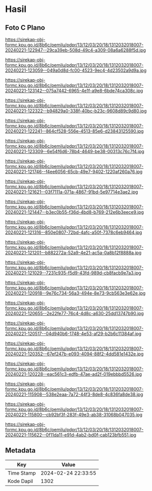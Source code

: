 # Hasil

## Foto C Plano

https://sirekap-obj-formc.kpu.go.id/8b6c/pemilu/pdpr/13/12/03/20/18/1312032018007-20240221-122947--29ca39eb-508d-49c4-a309-08a6a6288f5d.jpg

https://sirekap-obj-formc.kpu.go.id/8b6c/pemilu/pdpr/13/12/03/20/18/1312032018007-20240221-123059--049a0d8d-fc00-4523-9ec4-4d23502a9d9a.jpg

https://sirekap-obj-formc.kpu.go.id/8b6c/pemilu/pdpr/13/12/03/20/18/1312032018007-20240221-123142--075a7442-6965-4e1f-a9e8-6bde74ca308c.jpg

https://sirekap-obj-formc.kpu.go.id/8b6c/pemilu/pdpr/13/12/03/20/18/1312032018007-20240221-122322--b94829a0-338f-40bc-b23c-9608d89c9d80.jpg

https://sirekap-obj-formc.kpu.go.id/8b6c/pemilu/pdpr/13/12/03/20/18/1312032018007-20240221-122241--864cf528-556e-4513-85e6-d23843125590.jpg

https://sirekap-obj-formc.kpu.go.id/8b6c/pemilu/pdpr/13/12/03/20/18/1312032018007-20240221-123309--6e54f6d6-78b4-4649-be38-00313c76c7f4.jpg

https://sirekap-obj-formc.kpu.go.id/8b6c/pemilu/pdpr/13/12/03/20/18/1312032018007-20240221-121746--f4ee6056-65cb-49e7-9402-1220af260a76.jpg

https://sirekap-obj-formc.kpu.go.id/8b6c/pemilu/pdpr/13/12/03/20/18/1312032018007-20240221-121621--03f7111a-071a-4867-91bd-5e97714e3ae2.jpg

https://sirekap-obj-formc.kpu.go.id/8b6c/pemilu/pdpr/13/12/03/20/18/1312032018007-20240221-121447--b3ec0b55-f36d-4bd8-b769-212e6b3eece9.jpg

https://sirekap-obj-formc.kpu.go.id/8b6c/pemilu/pdpr/13/12/03/20/18/1312032018007-20240221-121316--850e0807-72bd-4afc-a50f-7378c6eb9464.jpg

https://sirekap-obj-formc.kpu.go.id/8b6c/pemilu/pdpr/13/12/03/20/18/1312032018007-20240221-121201--b882272a-52a9-4e21-ac5a-0a8b12f8888a.jpg

https://sirekap-obj-formc.kpu.go.id/8b6c/pemilu/pdpr/13/12/03/20/18/1312032018007-20240221-121029--7231c935-f5d9-43fd-989d-cb8facb9e7a3.jpg

https://sirekap-obj-formc.kpu.go.id/8b6c/pemilu/pdpr/13/12/03/20/18/1312032018007-20240221-120918--9e76c734-56a3-494e-8e73-9cb563e3e62e.jpg

https://sirekap-obj-formc.kpu.go.id/8b6c/pemilu/pdpr/13/12/03/20/18/1312032018007-20240221-120655--2e22fe77-76c4-4d8c-a630-25dd13747b90.jpg

https://sirekap-obj-formc.kpu.go.id/8b6c/pemilu/pdpr/13/12/03/20/18/1312032018007-20240221-120517--04d940b6-1748-4e53-af29-b2b6c11384af.jpg

https://sirekap-obj-formc.kpu.go.id/8b6c/pemilu/pdpr/13/12/03/20/18/1312032018007-20240221-120352--67ef247b-e093-4094-88f2-4dd581e1432e.jpg

https://sirekap-obj-formc.kpu.go.id/8b6c/pemilu/pdpr/13/12/03/20/18/1312032018007-20240221-120228--eac561c3-edfb-47ae-ad2f-019ebbbd5526.jpg

https://sirekap-obj-formc.kpu.go.id/8b6c/pemilu/pdpr/13/12/03/20/18/1312032018007-20240221-115908--538e2eaa-7a72-44f3-8de8-4c836fa8de38.jpg

https://sirekap-obj-formc.kpu.go.id/8b6c/pemilu/pdpr/13/12/03/20/18/1312032018007-20240221-115800--cb92bf3f-283f-49e3-ab38-31068b047035.jpg

https://sirekap-obj-formc.kpu.go.id/8b6c/pemilu/pdpr/13/12/03/20/18/1312032018007-20240221-115622--0f11da11-e91d-4ab2-bd0f-cab123bfb551.jpg


## Metadata

| Key        | Value               |
| ---------- | ------------------- |
| Time Stamp | 2024-02-24 22:33:55 |
| Kode Dapil | 1302                |



